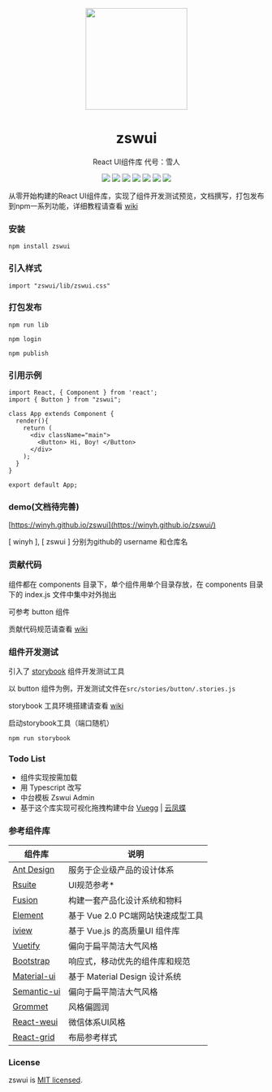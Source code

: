 <p align="center">
  <a href="https://winyh.github.io/zswui/">
    <img width="200" src="https://github.com/winyh/zswui/blob/master/public/snowman.svg">
  </a>
</p>

<h1 align="center">zswui</h1>

<p align="center">React UI组件库  代号：雪人</p>

<div align="center">

![](https://img.shields.io/npm/l/zswui) ![](https://img.shields.io/npm/v/zswui) ![](https://img.shields.io/npm/dm/zswui) ![](https://img.shields.io/github/issues/winyh/zswui) ![](https://img.shields.io/github/languages/code-size/winyh/zswui) ![](https://img.shields.io/github/stars/winyh/zswui) ![](https://img.shields.io/github/last-commit/winyh/zswui)

</div>


从零开始构建的React UI组件库，实现了组件开发测试预览，文档撰写，打包发布到npm一系列功能，详细教程请查看 [wiki](https://github.com/winyh/zswui/wiki)

### 安装
```
npm install zswui
```

### 引入样式
```
import "zswui/lib/zswui.css"
```

### 打包发布

```
npm run lib

npm login

npm publish
```

### 引用示例
```
import React, { Component } from 'react';
import { Button } from "zswui";

class App extends Component {
  render(){
    return (
      <div className="main">
        <Button> Hi, Boy! </Button>
      </div>
    );
  }
}

export default App;
```

### demo(文档待完善)

[https://winyh.github.io/zswui](https://winyh.github.io/zswui/)

[ winyh ], [ zswui ] 分别为github的 username 和仓库名


### 贡献代码
组件都在 components 目录下，单个组件用单个目录存放，在 components 目录下的 index.js 文件中集中对外抛出

可参考 button 组件

贡献代码规范请查看 [wiki](https://github.com/winyh/zswui/wiki)

### 组件开发测试
引入了 [storybook](https://storybook.js.org/) 组件开发测试工具

以 button 组件为例，开发测试文件在`src/stories/button/.stories.js`

storybook 工具环境搭建请查看 [wiki](https://github.com/winyh/zswui/wiki)

启动storybook工具（端口随机）
```
npm run storybook
```


### Todo List

* 组件实现按需加载
* 用 Typescript 改写
* 中台模板 Zswui Admin
* 基于这个库实现可视化拖拽构建中台 [Vuegg](https://github.com/vuegg/vuegg) | [云凤蝶](https://www.yunfengdie.com/) 


### 参考组件库

|  组件库   | 说明  |
|  ----  | ----  |
| [Ant Design](https://ant.design/index-cn)  | 服务于企业级产品的设计体系 |
| [Rsuite](https://rsuitejs.com/)  | UI规范参考* |
| [Fusion](https://fusion.design/)  | 构建一套产品化设计系统和物料 |
| [Element](https://element.eleme.cn/2.0/#/zh-CN)  | 基于 Vue 2.0 PC端网站快速成型工具 |
| [iview](https://www.iviewui.com/)  | 基于 Vue.js 的高质量UI 组件库 |
| [Vuetify](https://vuetifyjs.com/zh-Hans/)  | 偏向于扁平简洁大气风格 |
| [Bootstrap](https://getbootstrap.com/)  | 响应式，移动优先的组件库和规范 |
| [Material-ui](https://material-ui.com/zh/) | 基于 Material Design 设计系统 |
| [Semantic-ui](https://react.semantic-ui.com/)  | 偏向于扁平简洁大气风格 |
| [Grommet](https://v2.grommet.io/) | 风格偏圆润 |
| [React-weui](http://weui.github.io/react-weui/#/) | 微信体系UI风格 |
| [React-grid](https://github.com/STRML/react-grid-layout)  | 布局参考样式 |



### License
zswui is [MIT licensed](https://opensource.org/licenses/MIT).













